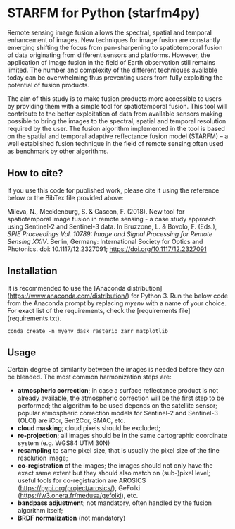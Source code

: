 # STARFM for Python (starfm4py)

Remote sensing image fusion allows the spectral, spatial and temporal enhancement of images. New techniques for image fusion are constantly emerging shifting the focus from pan-sharpening to spatiotemporal fusion of data originating from different sensors and platforms. However, the application of image fusion in the field of Earth observation still remains limited. The number and complexity of the different techniques available today can be overwhelming thus preventing users from fully exploiting the potential of fusion products.

The aim of this study is to make fusion products more accessible to users by providing them with a simple tool for spatiotemporal fusion. This tool will contribute to the better exploitation of data from available sensors making possible to bring the images to the spectral, spatial and temporal resolution required by the user. The fusion algorithm implemented in the tool is based on the spatial and temporal adaptive reflectance fusion model (STARFM) – a well established fusion technique in the field of remote sensing often used as benchmark by other algorithms.


## How to cite?

If you use this code for published work, please cite it using the reference below or the BibTex file provided above:

Mileva, N., Mecklenburg, S. & Gascon, F. (2018). New tool for spatiotemporal image fusion in
remote sensing - a case study approach using Sentinel-2 and Sentinel-3 data. In Bruzzone, L. &
Bovolo, F. (Eds.), *SPIE Proceedings Vol. 10789: Image and Signal Processing for Remote
Sensing XXIV*. Berlin, Germany: International Society for Optics and Photonics. doi:
10.1117/12.2327091; https://doi.org/10.1117/12.2327091

## Installation
It is recommended to use the [Anaconda distribution] (https://www.anaconda.com/distribution/) for Python 3. Run the below code from the Anaconda prompt by replacing *myenv* with a name of your choice. For exact list of the requirements, check the [requirements file] (requirements.txt).
```
conda create -n myenv dask rasterio zarr matplotlib
```

## Usage
Certain degree of similarity between the images is needed before they can be blended. The most common harmonization steps are:
+ **atmospheric correction**; in case a surface reflectance product is not already available, the atmospheric correction will be the first step to be performed; the algorithm to be used depends on the satellite sensor; popular atmospheric correction models for Sentinel-2 and Sentinel-3 (OLCI) are iCor, Sen2Cor, SMAC, etc.
+ **cloud masking**; cloud pixels should be excluded;
+ **re-projection**; all images should be in the same cartographic coordinate system (e.g. WGS84 UTM 30N)
+ **resampling** to same pixel size, that is usually the pixel size of the fine resolution image;
+ **co-registration** of the images; the images should not only have the exact same extent but they should also match on (sub-)pixel level; useful tools for co-registration are AROSICS (https://pypi.org/project/arosics/), GeFolki (https://w3.onera.fr/medusa/gefolki), etc.
+ **bandpass adjustment**; not mandatory, often handled by the fusion algorithm itself;
+ **BRDF normalization** (not mandatory)
